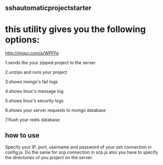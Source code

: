 ## sshautomaticprojectstarter

# this utility gives you the following options: 

http://imgur.com/a/WPFFe


1.sends the your zipped project to the server

2.unzips and runs your project 

3.shows mongo's fail logs 

4.shows linux's message log 

5.shows linux's security logs 

6.shows your server requests to mongo database 

7.flush your redis database


## how to use

Specify your IP, port, username and password of your ssh connection in config.js. Do the same for scp connection in scp.js also you have to specify the directories of you project on the server.









